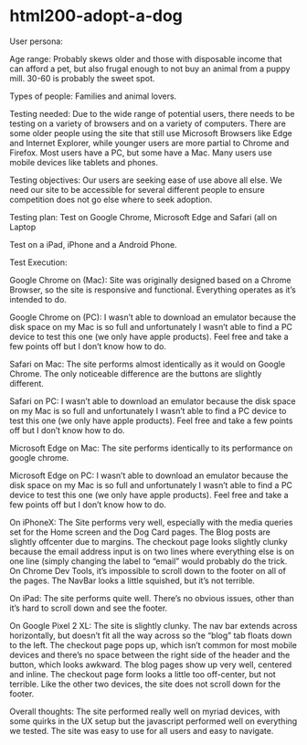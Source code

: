 # html200-adopt-a-dog

User persona: 

Age range: Probably skews older and those with disposable income that can afford a pet, but also frugal enough to not buy an animal from a puppy mill. 30-60 is probably the sweet spot. 

Types of people: Families and animal lovers. 

Testing needed: Due to the wide range of potential users, there needs to be testing on a variety of browsers and on a variety of computers. There are some older people using the site that still use Microsoft Browsers like Edge and Internet Explorer, while younger users are more partial to Chrome and Firefox. Most users have a PC, but some have a Mac. Many users use mobile devices like tablets and phones. 

Testing objectives: Our users are seeking ease of use above all else. We need our site to be accessible for several different people to ensure competition does not go else where to seek adoption. 

Testing plan: Test on Google Chrome, Microsoft Edge and Safari (all on Laptop

Test on a iPad, iPhone and a Android Phone. 


Test Execution: 

Google Chrome on (Mac): Site was originally designed based on a Chrome Browser, so the site is responsive and functional. Everything operates as it’s intended to do. 

Google Chrome on (PC): I wasn’t able to download an emulator because the disk space on my Mac is so full and unfortunately I wasn’t able to find a PC device to test this one (we only have apple products). Feel free and take a few points off but I don’t know how to do. 

Safari on Mac: The site performs almost identically as it would on Google Chrome. The only noticeable difference are the buttons are slightly different. 

Safari on PC:  I wasn’t able to download an emulator because the disk space on my Mac is so full and unfortunately I wasn’t able to find a PC device to test this one (we only have apple products). Feel free and take a few points off but I don’t know how to do. 

Microsoft Edge on Mac: The site performs identically to its performance on google chrome. 

Microsoft Edge on PC:  I wasn’t able to download an emulator because the disk space on my Mac is so full and unfortunately I wasn’t able to find a PC device to test this one (we only have apple products). Feel free and take a few points off but I don’t know how to do. 

On iPhoneX: The Site performs very well, especially with the media queries set for the Home screen and the Dog Card pages. The Blog posts are slightly offcenter due to margins. The checkout page looks slightly clunky because the email address input is on two lines where everything else is on one line (simply changing the label to “email” would probably do the trick. On Chrome Dev Tools, it’s impossible to scroll down to the footer on all of the pages. The NavBar looks a little squished, but it’s not terrible. 



On iPad: The site performs quite well. There’s no obvious issues, other than it’s hard to scroll down and see the footer. 

On Google Pixel 2 XL: The site is slightly clunky. The nav bar extends across horizontally, but doesn’t fit all the way across so the “blog” tab floats down to the left. The checkout page pops up, which isn’t common for most mobile devices and there’s no space between the right side of the header and the button, which looks awkward. The blog pages show up very well, centered and inline. The checkout page form looks a little too off-center, but not terrible. Like the other two devices, the site does not scroll down for the footer. 




Overall thoughts: The site performed really well on myriad devices, with some quirks in the UX setup but the javascript performed well on everything we tested. The site was easy to use for all users and easy to navigate. 


